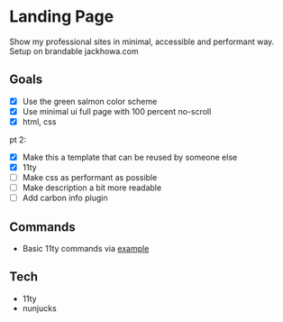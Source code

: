 # Landing Page

Show my professional sites in minimal, accessible and performant way.
Setup on brandable jackhowa.com

## Goals

- [x] Use the green salmon color scheme
- [x] Use minimal ui full page with 100 percent no-scroll
- [x] html, css

pt 2: 

- [x] Make this a template that can be reused by someone else 
- [x] 11ty
- [ ] Make css as performant as possible
- [ ] Make description a bit more readable
- [ ] Add carbon info plugin

## Commands

- Basic 11ty commands via [example](https://github.com/11ty/eleventy-base-blog/blob/master/package.json#L5)

## Tech 

- 11ty 
- nunjucks